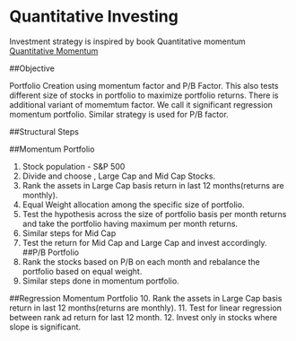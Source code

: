 # Quantitative Investing

Investment strategy is inspired by book Quantitative momentum [Quantitative Momentum](https://www.amazon.com/Quantitative-Momentum-Practitioners-Momentum-Based-Selection/dp/111923719X/ref=sr_1_1?ie=UTF8&qid=1478201274&sr=8-1&keywords=quantitative+momentum)

##Objective

Portfolio Creation using momentum factor and P/B Factor. This also tests different size of stocks in portfolio to maximize portfolio returns. There is additional variant of momemtum factor. We call it significant regression momentum portfolio. Similar strategy is used for P/B factor.

##Structural Steps

##Momentum Portfolio
1. Stock population - S&P 500
2. Divide and choose , Large Cap and Mid Cap Stocks.
3. Rank the assets in Large Cap basis return in last 12 months(returns are monthly).
4. Equal Weight allocation among the specific size of portfolio.
5. Test the hypothesis across the size of portfolio basis per month returns and take the portfolio having maximum per month returns.
6. Similar steps for Mid Cap
7. Test the return for Mid Cap and Large Cap and invest accordingly.
##P/B Portfolio
8. Rank the stocks based on P/B on each month and rebalance the portfolio based on equal weight.
9. Similar steps done in momentum portfolio.

##Regression Momentum Portfolio
10. Rank the assets in Large Cap basis return in last 12 months(returns are monthly).
11. Test for linear regression between rank ad return for last 12 month.
12. Invest only in stocks where slope is significant.








